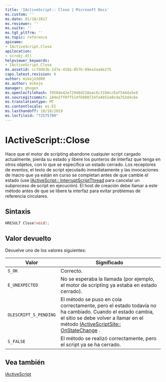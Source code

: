 ```yaml
---
title: 'IActiveScript:: Close | Microsoft Docs'
ms.custom: ''
ms.date: 01/18/2017
ms.reviewer: ''
ms.suite: ''
ms.tgt_pltfrm: ''
ms.topic: reference
apiname:
- IActiveScript.Close
apilocation:
- scrobj.dll
helpviewer_keywords:
- IActiveScript_Close
ms.assetid: cc7dd63b-1d7e-410a-857b-09ea3aade275
caps.latest.revision: 6
author: mikejo5000
ms.author: mikejo
manager: ghogen
ms.openlocfilehash: f858de42ef2948d218aac6c3194cc6af544da5e9
ms.sourcegitcommit: 184e2ff0ff514fb980724fa4b51e0cda753d4c6e
ms.translationtype: MT
ms.contentlocale: es-ES
ms.lasthandoff: 10/18/2019
ms.locfileid: "72575780"
---
```

# <a name="iactivescriptclose"></a>IActiveScript::Close
Hace que el motor de scripting abandone cualquier script cargado actualmente, pierda su estado y libere los punteros de interfaz que tenga en otros objetos, con lo que se especifica un estado cerrado. Los receptores de eventos, el texto de script ejecutado inmediatamente y las invocaciones de macro que ya están en curso se completan antes de que cambie el estado (use [IActiveScript:: InterruptScriptThread](../../winscript/reference/iactivescript-interruptscriptthread.md) para cancelar un subproceso de script en ejecución). El host de creación debe llamar a este método antes de que se libere la interfaz para evitar problemas de referencia circulares.  
  
## <a name="syntax"></a>Sintaxis  
  
```cpp
HRESULT Close(void);  
```  
  
## <a name="return-value"></a>Valor devuelto  
 Devuelve uno de los valores siguientes:  
  
|Valor|Significado|  
|-----------|-------------|  
|`S_OK`|Correcto.|  
|`E_UNEXPECTED`|No se esperaba la llamada (por ejemplo, el motor de scripting ya estaba en estado cerrado).|  
|`OLESCRIPT_S_PENDING`|El método se puso en cola correctamente, pero el estado todavía no ha cambiado. Cuando el estado cambia, el sitio se debe volver a llamar en el método [IActiveScriptSite:: OnStateChange](../../winscript/reference/iactivescriptsite-onstatechange.md) .|  
|`S_FALSE`|El método se realizó correctamente, pero el script ya se ha cerrado.|  
  
## <a name="see-also"></a>Vea también  
 [IActiveScript](../../winscript/reference/iactivescript.md)